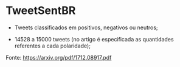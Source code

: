 # TweetSentBR

- Tweets classificados em positivos, negativos ou neutros;

- 14528 a 15000 tweets (no artigo é especificada as quantidades referentes a cada polaridade);

Fonte: https://arxiv.org/pdf/1712.08917.pdf
